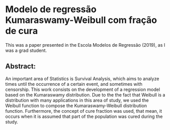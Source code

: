 # Modelo de regressão Kumaraswamy-Weibull com fração de cura

This was a paper presented in the Escola Modelos de Regressão (2019), as I was a grad student.

## Abstract:

An important area of Statistics is Survival Analysis, which aims to analyze times until the occurrence of a certain event, and sometimes with censorship.  This work consists on the development of a regression model based on the Kumaraswamy distribution. Due to the the fact that Weibull is a distribution with many applications in this area of study, we used the Weibull function to compose the Kumaraswamy-Weibull distribution function. Furthermore, the concept of cure fraction was used, that mean, it occurs when it is assumed that part of the population was cured during the study. 
